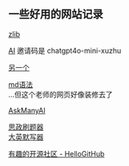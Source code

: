 ## 一些好用的网站记录

[zlib](https://intl.su/)

[AI](https://share.xuzhugpt.cloud/list)
邀请码是 chatgpt4o-mini-xuzhu  

[另一个](https://gptshare666.com)  

[md语法](https://www.zjuhjy.top/%E5%A6%99%E5%A6%99%E5%B7%A5%E5%85%B7/post6)  
...但这个老师的网页好像装修去了

[AskManyAI](https://askmany.cn/index)


[思政刷题器](https://study.zjueva.net/)  
[大英默写器](https://eng.zjueva.net/)

[有趣的开源社区 - HelloGitHub](https://hellogithub.com/)